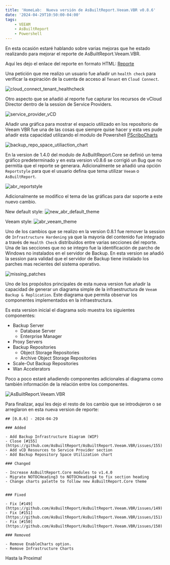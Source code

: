```yaml
---
title: 'HomeLab:  Nueva versión de AsBuiltReport.Veeam.VBR v0.8.6'
date: '2024-04-29T10:50:00-04:00'
tags:
    - VEEAM
    - AsBuiltReport
    - Powershell
---
```


En esta ocasión estaré hablando sobre varias mejoras que he estado realizando para mejorar el reporte de AsBuiltReport.Veeam.VBR.

Aquí les dejo el enlace del reporte en formato HTML: [Reporte](https://htmlpreview.github.io/?https://raw.githubusercontent.com/AsBuiltReport/AsBuiltReport.Veeam.VBR/dev/Samples/Sample%20Veeam%20Backup%20%26%20Replication%20As%20Built%20Report.html)

Una petición que me realizo un usuario fue añadir un `health check` para verificar la expiración de la cuenta de acceso al `Tenant` en `Cloud Connect`.

![cloud_connect_tenant_healthcheck](/img/2024/abr-veeam-vbr-0_8_6/clouc_connect_tenant_healthcheck.webp)

Otro aspecto que se añadió al reporte fue capturar los recursos de vCloud Director dentro de la session de Service Providers.

![service_provider_vCD](/img/2024/abr-veeam-vbr-0_8_6/service_provider_vCD.webp)

Añadir una gráfica para mostrar el espacio utilizado en los repositorio de Veeam VBR fue una de las cosas que siempre quise hacer y esta ves pude añadir esta capacidad utilizando el modulo de Powershell [PScriboCharts](https://github.com/iainbrighton/PScriboCharts)

![backup_repo_space_utiliaction_chart](/img/2024/abr-veeam-vbr-0_8_6/backup_repo_space_utiliaction_chart.webp)

En la version de 1.4.0 del modulo de AsBuiltReport.Core se definió un tema gráfico predeterminado y en esta version v0.8.6 se corrigió un Bug que no permitía que el reporte se generara. Adicionalmente se añadió una opción `Reportstyle` para que el usuario defina que tema utilizar `Veeam` o `AsBuiltReport`.

![abr_reportstyle](/img/2024/abr-veeam-vbr-0_8_6/abr_reportstyle.webp)

Adicionalmente se modifico el tema de las gráficas para dar soporte a este nuevo cambio.

New default style:
![new_abr_default_theme](/img/2024/abr-veeam-vbr-0_8_6/new_abr_default_theme.webp)

Veeam style:
![abr_veeam_theme](/img/2024/abr-veeam-vbr-0_8_6/abr_veeam_theme.webp)

Uno de los cambios que se realizo en la version 0.8.1 fue remover la session de `Infrastructure Hardening` ya que la mayoría del contenido fue integrado a través de `Health Check` distribuidos entre varias secciones del reporte. Una de las secciones que no se integro fue la identificación de parcho de Windows no instalados en el servidor de Backup. En esta version se añadió la session para validad que el servidor de Backup tiene instalado los parches mas recientes del sistema operativo.

![missing_patches](/img/2024/abr-veeam-vbr-0_8_6/missing_patches.webp)

Uno de los propósitos principales de esta nueva version fue añadir la capacidad de generar un diagrama simple de la infraestructura de `Veeam Backup & Replication`. Este diagrama que permita observar los componentes implementados en la infraestructura.

Es esta version inicial el diagrama solo muestra los siguientes componentes:

- Backup Server
  - Database Server
  - Enterprise Manager
- Proxy Servers
- Backup Repositories
  - Object Storage Repositories
  - Archive Object Storage Repositories
- Scale-Out Backup Repositories
- Wan Accelerators

Poco a poco estaré añadiendo componentes adicionales al diagrama como también información de la relación entre los componentes.

![AsBuiltReport.Veeam.VBR](/img/2024/abr-veeam-vbr-0_8_6/AsBuiltReport.Veeam.VBR.webp)

Para finalizar, aquí les dejo el resto de los cambio que se introdujeron o se arreglaron en esta nueva version de reporte:

```text
## [0.8.6] - 2024-04-29

### Added

- Add Backup Infrastructure Diagram (WIP)
- Close [#155](https://github.com/AsBuiltReport/AsBuiltReport.Veeam.VBR/issues/155)
- Add vCD Resources to Service Provider section
- Add Backup Repository Space Utilization chart

### Changed

- Increase AsBuiltReport.Core modules to v1.4.0
- Migrate NOTOCHeading3 to NOTOCHeading4 to fix section heading
- Change charts palette to follow new AsBuiltReport.Core theme


### Fixed

- Fix [#149](https://github.com/AsBuiltReport/AsBuiltReport.Veeam.VBR/issues/149)
- Fix [#151](https://github.com/AsBuiltReport/AsBuiltReport.Veeam.VBR/issues/151)
- Fix [#150](https://github.com/AsBuiltReport/AsBuiltReport.Veeam.VBR/issues/150)

### Removed

- Remove EnableCharts option.
- Remove Infrastructure Charts
```

Hasta la Proxima!
